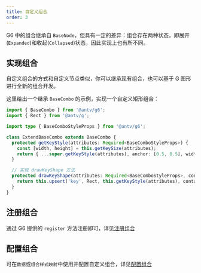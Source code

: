 ```yaml
---
title: 自定义组合
order: 3
---
```


G6 中的组合继承自 `BaseNode`，但具有一定的差异：组合存在两种状态，即展开(`Expanded`)和收起(`Collapsed`)状态，因此实现上也有所不同。

## 实现组合

自定义组合的方式和自定义节点类似，你可以继承现有组合，也可以基于 G 图形进行全新的组合开发。

这里给出一个继承 `BaseCombo` 的示例，实现一个自定义矩形组合：

```typescript
import { BaseCombo } from '@antv/g6';
import { Rect } from '@antv/g';

import type { BaseComboStyleProps } from '@antv/g6';

class ExtendBaseCombo extends BaseCombo {
  protected getKeyStyle(attributes: Required<BaseComboStyleProps>) {
    const [width, height] = this.getKeySize(attributes);
    return { ...super.getKeyStyle(attributes), anchor: [0.5, 0.5], width, height };
  }

  // 实现 drawKeyShape 方法
  protected drawKeyShape(attributes: Required<BaseComboStyleProps>, container: Group) {
    return this.upsert('key', Rect, this.getKeyStyle(attributes), container);
  }
}
```

## 注册组合

通过 G6 提供的 `register` 方法注册即可，详见[注册组合](/manual/element/combo/overview#注册组合)

## 配置组合

可在`数据`或`组合样式映射`中使用并配置自定义组合，详见[配置组合](/manual/element/combo/overview#配置组合)
